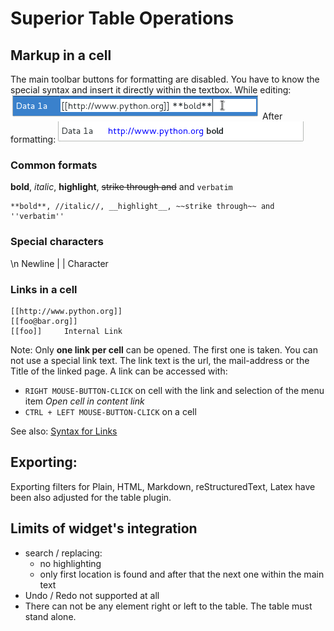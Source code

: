 # Superior Table Operations
Markup in a cell
----------------
The main toolbar buttons for formatting are disabled. You have to know the special syntax and insert it directly within the textbox.
While editing:		![](./Superior_Table_Operations/cell_editing_with_text_formatting.png)
After formatting: 	![](./Superior_Table_Operations/cell_after_text_formatting.png)

### Common formats
**bold**, *italic*, __highlight__, ~~strike through and~~ and ``verbatim``

	**bold**, //italic//, __highlight__, ~~strike through~~ and ''verbatim''


### Special characters
\\n		Newline
\|		| Character

### Links in a  cell
	[[http://www.python.org]]
	[[foo@bar.org]]
	[[foo]]		Internal Link

Note:	Only **one link per cell** can be opened. The first one is taken.
You can not use a special link text. The link text is the url, the mail-address or the Title of the linked page.
A link can be accessed with:

* ``RIGHT MOUSE-BUTTON-CLICK`` on cell with the link  and selection of the menu item *Open cell in content link*
* ``CTRL + LEFT MOUSE-BUTTON-CLICK`` on a cell


See also:	[Syntax for Links](../../Help/Links.markdown)

Exporting:
----------
Exporting filters for Plain, HTML, Markdown, reStructuredText, Latex have been also adjusted for the table plugin.

Limits of widget's integration
------------------------------

* search / replacing:
	* no highlighting
	* only first location is found and after that the next one within the main text
* Undo / Redo not supported at all
* There can not be any element right or left to the table. The table must stand alone. 


